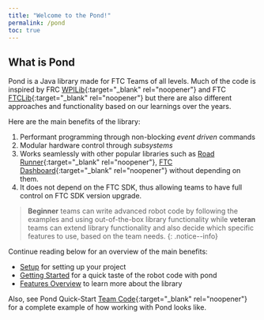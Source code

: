 ```yaml
---
title: "Welcome to the Pond!"
permalink: /pond
toc: true
---
```

## What is Pond

Pond is a Java library made for FTC Teams of all levels. Much of the code is inspired by FRC [WPILib]{:target="_blank" rel="noopener"} and FTC [FTCLib]{:target="_blank" rel="noopener"} but there are also different approaches and functionality based on our learnings over the years.

Here are the main benefits of the library:

1. Performant programming through non-blocking *event driven* commands
2. Modular hardware control through *subsystems*
3. Works seamlessly with other popular libraries such as [Road Runner]{:target="_blank" rel="noopener"}, [FTC Dashboard]{:target="_blank" rel="noopener"} without depending on them.
4. It does not depend on the FTC SDK, thus allowing teams to have full control on FTC SDK version upgrade.

> **Beginner** teams can write advanced robot code by following the examples and using out-of-the-box library functionality while **veteran** teams can extend library functionality and also decide which specific features to use, based on the team needs.
{: .notice--info}

Continue reading below for an overview of the main benefits:

* [Setup](/pond/setup) for setting up your project
* [Getting Started](/pond/getting-started) for a quick taste of the robot code with pond
* [Features Overview](/pond/features-overview) to learn more about the library

Also, see Pond Quick-Start [Team Code](https://github.com/FTC-23206/automaducks-pond-starter/tree/master/TeamCode/src/main/java/org/firstinspires/ftc/teamcode){:target="_blank" rel="noopener"} for a complete example of how working with Pond looks like.

[WPILib]: <https://frcdocs.wpi.edu/en/2020/docs/software/wpilib-overview/index.html>
[FTCLib]: <https://ftclib.org/>
[Road Runner]: <https://rr.brott.dev/>
[FTC Dashboard]: <https://acmerobotics.github.io/ftc-dashboard/>

